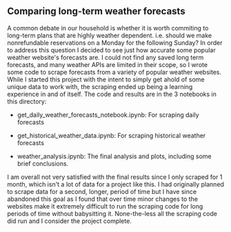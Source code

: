 
## Comparing long-term weather forecasts

A common debate in our household is whether it is worth commiting to long-term plans that are highly weather dependent. i.e. should we make nonrefundable reservations on a Monday for the following Sunday? In order to address this question I decided to see just how accurate some popular weather website's forecasts are. I could not find any saved long term forecasts, and many weather APIs are limited in their scope, so I wrote some code to scrape forecasts from a variety of popular weather websites. While I started this project with the intent to simply get ahold of some unique data to work with, the scraping ended up being a learning experience in and of itself. The code and results are in the 3 notebooks in this directory: 

* get_daily_weather_forecasts_notebook.ipynb: For scraping daily forecasts

* get_historical_weather_data.ipynb: For scraping historical weather forecasts

* weather_analysis.ipynb: The final analysis and plots, including some brief conclusions. 

I am overall not very satisfied with the final results since I only scraped for 1 month, which isn't a lot of data for a project like this. I had originally planned to scrape data for a second, longer, period of time but I have since abandoned this goal as I found that over time minor changes to the websites make it extremely difficult to run the scraping code for long periods of time without babysitting it. None-the-less all the scraping code did run and I consider the project complete.
